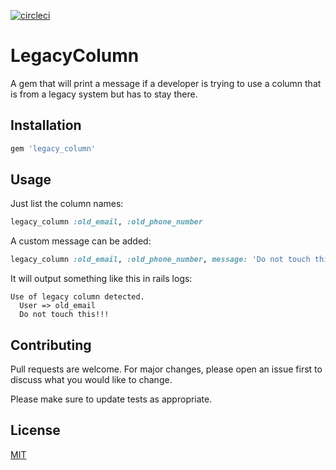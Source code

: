 [![circleci](https://circleci.com/gh/logicalgroove/legacy_column.svg?style=shield)](https://app.circleci.com/pipelines/github/logicalgroove/legacy_column)

# LegacyColumn

A gem that will print a message if a developer is trying to use a column that is from a legacy system but has to stay there.

## Installation


```ruby
gem 'legacy_column'
```

## Usage

Just list the column names:
```ruby
legacy_column :old_email, :old_phone_number
```

A custom message can be added:
```ruby
legacy_column :old_email, :old_phone_number, message: 'Do not touch this!!!'
```

It will output something like this in rails logs:

```
Use of legacy column detected.
  User => old_email
  Do not touch this!!!
```

## Contributing
Pull requests are welcome. For major changes, please open an issue first to discuss what you would like to change.

Please make sure to update tests as appropriate.

## License
[MIT](https://choosealicense.com/licenses/mit/)
